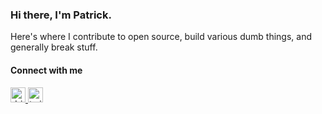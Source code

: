 ### Hi there, I'm Patrick.

Here's where I contribute to open source, build various dumb things, and generally break stuff.

#### Connect with me

<a href="https://dribbble.com/dreadful-design">
  <img src="https://user-images.githubusercontent.com/7158581/90140111-e224e100-dd3e-11ea-9e4e-61192f940b4a.png" alt="dribble" width="24" height="24" />
</a>
<a href="https://twitter.com/dreadful_ux">
<img src="https://user-images.githubusercontent.com/7158581/90140118-e3eea480-dd3e-11ea-9e02-91702bfa2694.png" alt="twitter" width="24" height="24" />
</a>
